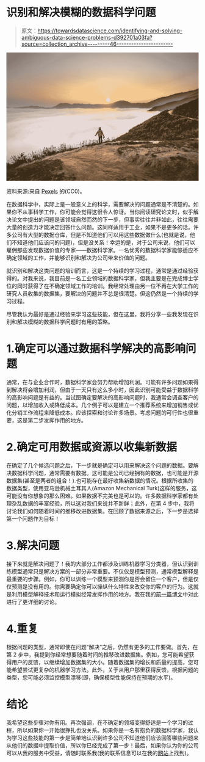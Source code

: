 # 识别和解决模糊的数据科学问题

> 原文：<https://towardsdatascience.com/identifying-and-solving-ambiguous-data-science-problems-d392701a03fa?source=collection_archive---------46----------------------->

![](img/4a86d715d2eabddf1a7ad70eec14f090.png)

资料来源:来自 [Pexels](https://www.pexels.com/photo/person-standing-overlooking-sea-of-clouds-3232566/) 的(CC0)。

在数据科学中，实际上是一般意义上的科学，需要解决的问题通常是不清楚的。如果你不从事科学工作，你可能会觉得这很令人惊讶。当你阅读研究论文时，似乎解决论文中提出的问题是该领域自然而然的下一步，但事实往往并非如此，往往需要大量的创造力才能决定回答什么问题。这同样适用于工业，如果不是更多的话。许多公司有大型的数据仓库，但是不知道他们可以用这些数据做什么(也就是说，他们不知道他们应该问的问题)，但是没关系！幸运的是，对于公司来说，他们可以雇佣那些发现数据价值的专家——数据科学家。一名优秀的数据科学家能够适应不确定领域的工作，并能够识别和解决为公司带来价值的问题。

就识别和解决这类问题的培训而言，这是一个持续的学习过程，通常是通过经验获得的。对我来说，我目前是一名工业领域的数据科学家，但我主要是在完成博士学位的同时获得了在不确定领域工作的培训。我经常处理由另一位不再在大学工作的研究人员收集的数据集，要解决的问题并不总是很清楚。但这仍然是一个持续的学习过程。

尽管我认为最好是通过经验来学习这些技能，但在这里，我将分享一些我发现在识别和解决模糊的数据科学问题时有用的策略。

# 1.确定可以通过数据科学解决的高影响问题

通常，在与企业合作时，数据科学家会努力帮助增加利润。可能有许多问题如果得到解决将会增加利润，但由于一天只有这么多小时，因此识别可能受益于数据科学的高影响问题是有益的。当试图确定要解决的高影响问题时，我通常会调查客户的问题，以增加收入或降低成本。几个例子可以是建立一个推荐系统来增加销售或优化分销工作流程来降低成本。应该探索和讨论许多场景。考虑问题的可行性也很重要，这是第二步发挥作用的地方。

# 2.确定可用数据或资源以收集新数据

在确定了几个候选问题之后，下一步就是确定可以用来解决这个问题的数据。要解决数据科学问题，通常需要有数据。这可能是公司已经拥有的数据，也可能是开源数据集(甚至是两者的组合！).也可能存在最好收集新数据的情况。根据所收集的数据类型，使用亚马逊机械土耳其人(Amazon Mechanical Turk)这样的服务，这可能没有你想象的那么困难。如果数据不完美也是可以的。许多数据科学家都有处理杂乱数据的丰富经验，所以这对我们来说并不新鲜；此外，在第 4 步中，我将讨论我们如何随着时间的推移改进数据集。在回顾了数据来源之后，下一步是选择第一个问题作为目标！

# 3.解决问题

接下来就是解决问题了！我的大部分工作都涉及训练机器学习分类器，但认识到训练模型通常只是解决方案的一部分非常重要。不仅仅是模型预测，通常模型解释是最重要的步骤。例如，你可以训练一个模型来预测你是否会留住一个客户，但是仅仅预测是没有用的。你需要确定你可以操纵什么特性来改变你的客户的行为。这就是利用模型解释技术和运行模拟经常发挥作用的地方。我在我的[前一篇博文](/machine-learning-algorithms-are-not-black-boxes-541ddaf760c3)中对此进行了更详细的讨论。

# 4.重复

根据问题的类型，通常即使在问题“解决”之后，仍然有更多的工作要做。首先，在第 2 步中，我提到你经常想要随着时间的推移改进数据集。例如，您可能希望获得用户的反馈，以继续增加数据集的大小。随着数据集的增长和质量的提高，您可能希望尝试更复杂的机器学习方法。此外，关于从用户那里获得反馈，根据问题的类型，您可能必须监控模型漂移(即，确保模型性能保持在预期的水平)。

# 结论

我希望这些步骤对你有用。再次强调，在不确定的领域变得舒适是一个学习的过程，所以如果你一开始很挣扎也没关系。如果你是一名有抱负的数据科学家，我认为学习这些技能的第一步是简单地认识到许多公司不知道他们应该回答哪些问题来从他们的数据中提取价值，所以你已经完成了第一步！最后，如果你认为你的公司可以从我的服务中受益，请随时联系我(我的联系信息可以在我的[网站](https://zachmonge.github.io/)上找到)。